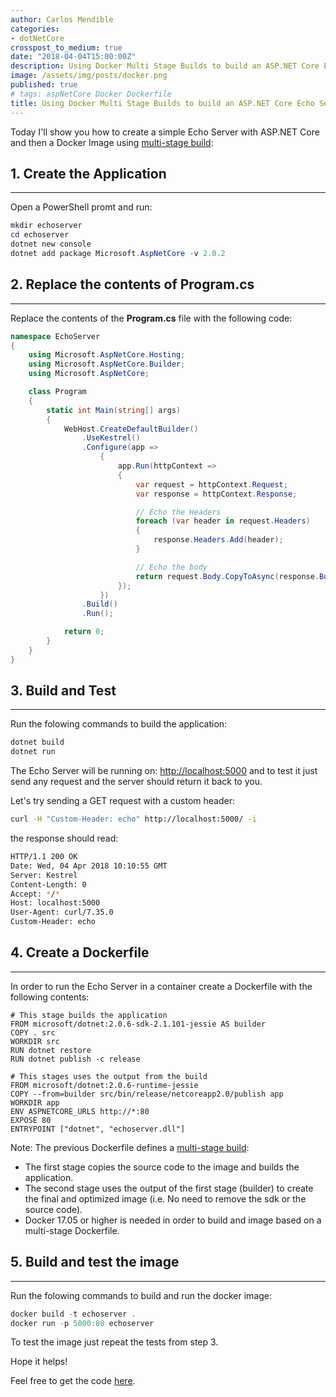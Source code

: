 ```yaml
---
author: Carlos Mendible
categories:
- dotNetCore
crosspost_to_medium: true
date: "2018-04-04T15:00:00Z"
description: Using Docker Multi Stage Builds to build an ASP.NET Core Echo Server
image: /assets/img/posts/docker.png
published: true
# tags: aspNetCore Docker Dockerfile
title: Using Docker Multi Stage Builds to build an ASP.NET Core Echo Server
---
```


Today I'll show you how to create a simple Echo Server with ASP.NET Core and then a Docker Image using [multi-stage build](https://docs.docker.com/develop/develop-images/multistage-build/):

## 1. Create the Application
---

Open a PowerShell promt and run:

``` powershell
mkdir echoserver
cd echoserver
dotnet new console
dotnet add package Microsoft.AspNetCore -v 2.0.2
```

## 2. Replace the contents of Program.cs
---

Replace the contents of the **Program.cs** file with the following code:

``` csharp
namespace EchoServer
{
    using Microsoft.AspNetCore.Hosting;
    using Microsoft.AspNetCore.Builder;
    using Microsoft.AspNetCore;

    class Program
    {
        static int Main(string[] args)
        {
            WebHost.CreateDefaultBuilder()
                .UseKestrel()
                .Configure(app =>
                    {
                        app.Run(httpContext =>
                        {
                            var request = httpContext.Request;
                            var response = httpContext.Response;

                            // Echo the Headers
                            foreach (var header in request.Headers)
                            {
                                response.Headers.Add(header);
                            }

                            // Echo the body
                            return request.Body.CopyToAsync(response.Body);
                        });
                    })
                .Build()
                .Run();

            return 0;
        }
    }
}
```

## 3. Build and Test
---

Run the folowing commands to build the application:

``` powershell
dotnet build
dotnet run
```

The Echo Server will be running on: [http://localhost:5000](http://localhost:5000) and to test it just send any request and the server should return it back to you.

Let's try sending a GET request with a custom header:

``` bash
curl -H "Custom-Header: echo" http://localhost:5000/ -i
```

the response should read:

``` bash
HTTP/1.1 200 OK
Date: Wed, 04 Apr 2018 10:10:55 GMT
Server: Kestrel
Content-Length: 0
Accept: */*
Host: localhost:5000
User-Agent: curl/7.35.0
Custom-Header: echo
```

## 4. Create a Dockerfile
---

In order to run the Echo Server in a container create a Dockerfile with the following contents:

``` docker
# This stage builds the application
FROM microsoft/dotnet:2.0.6-sdk-2.1.101-jessie AS builder
COPY . src
WORKDIR src
RUN dotnet restore
RUN dotnet publish -c release

# This stages uses the output from the build
FROM microsoft/dotnet:2.0.6-runtime-jessie
COPY --from=builder src/bin/release/netcoreapp2.0/publish app
WORKDIR app
ENV ASPNETCORE_URLS http://*:80
EXPOSE 80
ENTRYPOINT ["dotnet", "echoserver.dll"]
```

Note: The previous Dockerfile defines a [multi-stage build](https://docs.docker.com/develop/develop-images/multistage-build/):

* The first stage copies the source code to the image and builds the application.
* The second stage uses the output of the first stage (builder) to create the final and optimized image (i.e. No need to remove the sdk or the source code).
* Docker 17.05 or higher is needed in order to build and image based on a multi-stage Dockerfile.

## 5. Build and test the image
---

Run the folowing commands to build and run the docker image:

``` powershell
docker build -t echoserver .
docker run -p 5000:80 echoserver
```

To test the image just repeat the tests from step 3.

Hope it helps!

Feel free to get the code [here](https://github.com/cmendible/dotnetcore.samples/tree/master/echoserver).
